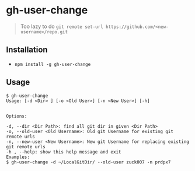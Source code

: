 # gh-user-change
> Too lazy to do  `git remote set-url https://github.com/<new-username>/repo.git`

## Installation
* `npm install -g gh-user-change`
## Usage
```
$ gh-user-change
Usage: [-d <Dir> ] [-o <Old User>] [-n <New User>] [-h]


Options:

-d, --dir <Dir Path>: find all git dir in given <Dir Path>
-o, --old-user <Old Username>: Old git Username for existing git remote urls
-n, --new-user <New Username>: New git Username for replacing existing git remote urls
-h , --help: show this help message and exit
Examples:
$ gh-user-change -d ~/LocalGitDir/ --old-user zuck007 -n prdpx7
```